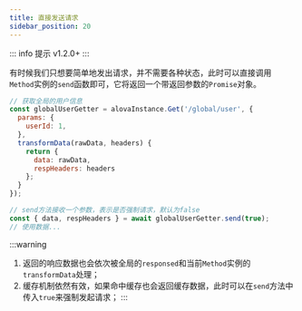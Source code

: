 ```yaml
---
title: 直接发送请求
sidebar_position: 20
---
```


::: info 提示
v1.2.0+
:::

有时候我们只想要简单地发出请求，并不需要各种状态，此时可以直接调用`Method`实例的`send`函数即可，它将返回一个带返回参数的`Promise`对象。
```javascript
// 获取全局的用户信息
const globalUserGetter = alovaInstance.Get('/global/user', {
  params: {
    userId: 1,
  },
  transformData(rawData, headers) {
    return {
      data: rawData,
      respHeaders: headers
    };
  }
});

// send方法接收一个参数，表示是否强制请求，默认为false
const { data, respHeaders } = await globalUserGetter.send(true);
// 使用数据...
```
:::warning
1. 返回的响应数据也会依次被全局的`responsed`和当前`Method`实例的`transformData`处理；
2. 缓存机制依然有效，如果命中缓存也会返回缓存数据，此时可以在`send`方法中传入`true`来强制发起请求；
:::